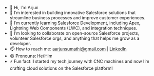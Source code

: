 - 👋 Hi, I’m Arjun
- 👀 I’m interested in building innovative Salesforce solutions that streamline business processes and improve customer experiences.
- 🌱 I’m currently learning Salesforce Development, including Apex, Lightning Web Components (LWC), and integration techniques.
- 💞️ I’m looking to collaborate on open-source Salesforce projects, volunteer Salesforce orgs, and anything that helps me grow as a developer.
- 📫 How to reach me: aarjunsumathi@gmail.com | [LinkedIn](https://www.linkedin.com/in/arjunp678)
- 😄 Pronouns: He/Him
- ⚡ Fun fact: I started my tech journey with CNC machines and now I’m crafting cloud solutions on the Salesforce platform!

